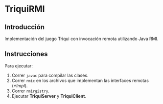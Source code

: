 TriquiRMI
=========

Introducción
------------
Implementación del juego Triqui con invocación remota utilizando Java RMI.

Instrucciones
-------------
Para ejecutar:
1.  Correr `javac` para compilar las clases.
2.  Correr `rmic` en los archivos que implementan las interfaces remotas (_*Impl_).
3.  Correr `rmirgistry`.
4.  Ejecutar **TriquiServer** y **TriquiClient**.

